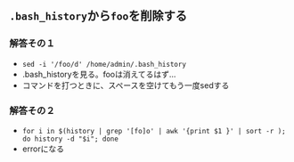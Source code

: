 ## `.bash_history`から`foo`を削除する
### 解答その１
- `sed -i '/foo/d' /home/admin/.bash_history`
- .bash_historyを見る。fooは消えてるはず...
- コマンドを打つときに、スペースを空けてもう一度sedする
### 解答その２
- `for i in $(history | grep '[fo]o' | awk '{print $1 }' | sort -r ); do history -d "$i"; done`
- errorになる
